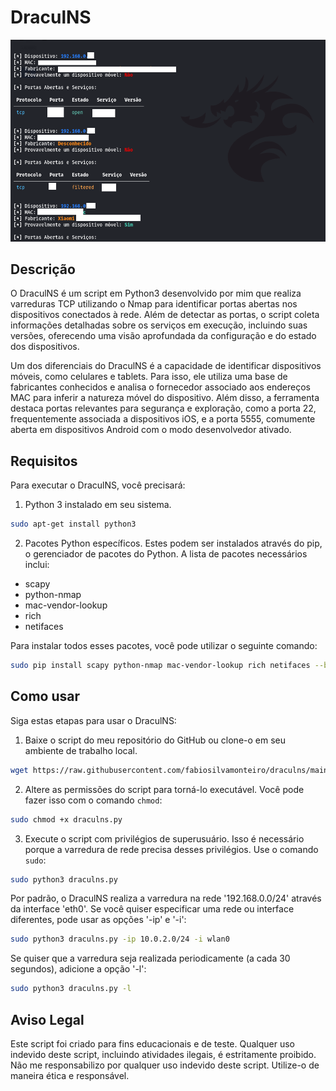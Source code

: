 # DraculNS

![Descrição da imagem](exemplo.png)

## Descrição

O DraculNS é um script em Python3 desenvolvido por mim que realiza varreduras TCP utilizando o Nmap para identificar portas abertas nos dispositivos conectados à rede. Além de detectar as portas, o script coleta informações detalhadas sobre os serviços em execução, incluindo suas versões, oferecendo uma visão aprofundada da configuração e do estado dos dispositivos.

Um dos diferenciais do DraculNS é a capacidade de identificar dispositivos móveis, como celulares e tablets. Para isso, ele utiliza uma base de fabricantes conhecidos e analisa o fornecedor associado aos endereços MAC para inferir a natureza móvel do dispositivo. Além disso, a ferramenta destaca portas relevantes para segurança e exploração, como a porta 22, frequentemente associada a dispositivos iOS, e a porta 5555, comumente aberta em dispositivos Android com o modo desenvolvedor ativado.

## Requisitos

Para executar o DraculNS, você precisará:

1. Python 3 instalado em seu sistema.

```bash
sudo apt-get install python3
```

2. Pacotes Python específicos. Estes podem ser instalados através do pip, o gerenciador de pacotes do Python. A lista de pacotes necessários inclui:

* scapy
* python-nmap
* mac-vendor-lookup
* rich
* netifaces

Para instalar todos esses pacotes, você pode utilizar o seguinte comando:

```bash
sudo pip install scapy python-nmap mac-vendor-lookup rich netifaces --break-system-packages
```

## Como usar

Siga estas etapas para usar o DraculNS:

1. Baixe o script do meu repositório do GitHub ou clone-o em seu ambiente de trabalho local.

```bash
wget https://raw.githubusercontent.com/fabiosilvamonteiro/draculns/main/draculns.py
```

2. Altere as permissões do script para torná-lo executável. Você pode fazer isso com o comando `chmod`:

```bash
sudo chmod +x draculns.py
```

3. Execute o script com privilégios de superusuário. Isso é necessário porque a varredura de rede precisa desses privilégios. Use o comando `sudo`:

```bash
sudo python3 draculns.py
```

Por padrão, o DraculNS realiza a varredura na rede '192.168.0.0/24' através da interface 'eth0'. Se você quiser especificar uma rede ou interface diferentes, pode usar as opções '-ip' e '-i':

```bash
sudo python3 draculns.py -ip 10.0.2.0/24 -i wlan0
```

Se quiser que a varredura seja realizada periodicamente (a cada 30 segundos), adicione a opção '-l':

```bash
sudo python3 draculns.py -l
```

## Aviso Legal

Este script foi criado para fins educacionais e de teste. Qualquer uso indevido deste script, incluindo atividades ilegais, é estritamente proibido. Não me responsabilizo por qualquer uso indevido deste script. Utilize-o de maneira ética e responsável.
